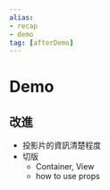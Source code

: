 ```yaml
---
alias:
- recap
- demo
tag: [afterDemo]
---
```

# Demo
## 改進
- 投影片的資訊清楚程度
- 切版
	- Container, View
	- how to use props